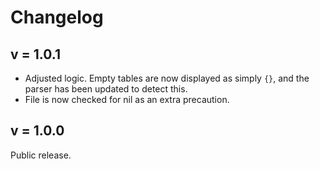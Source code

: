 # Changelog
## v = 1.0.1
- Adjusted logic. Empty tables are now displayed as simply `{}`, and the parser has been updated to detect this.
- File is now checked for nil as an extra precaution.
## v = 1.0.0
Public release.
